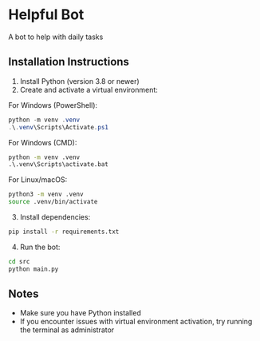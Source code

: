 # Helpful Bot

A bot to help with daily tasks

## Installation Instructions

1. Install Python (version 3.8 or newer)
2. Create and activate a virtual environment:

For Windows (PowerShell):
```powershell
python -m venv .venv
.\.venv\Scripts\Activate.ps1
```

For Windows (CMD):
```cmd
python -m venv .venv
.\.venv\Scripts\activate.bat
```

For Linux/macOS:
```bash
python3 -m venv .venv
source .venv/bin/activate
```

3. Install dependencies:
```bash
pip install -r requirements.txt
```

4. Run the bot:
```bash
cd src
python main.py
```

## Notes
- Make sure you have Python installed
- If you encounter issues with virtual environment activation, try running the terminal as administrator
